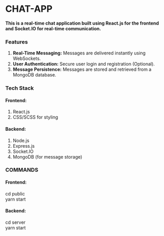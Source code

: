 # CHAT-APP
**This is a real-time chat application built using React.js for the frontend and Socket.IO for real-time communication.**

### Features
1. **Real-Time Messaging:** Messages are delivered instantly using WebSockets.
2. **User Authentication:** Secure user login and registration (Optional).
3. **Message Persistence:** Messages are stored and retrieved from a MongoDB database.

### Tech Stack
#### Frontend:
1. React.js
2. CSS/SCSS for styling
#### Backend:
1. Node.js
2. Express.js
3. Socket.IO
4. MongoDB (for message storage)

### COMMANDS
#### Frontend:
cd public<br />
yarn start

#### Backend:
cd server<br />
yarn start

